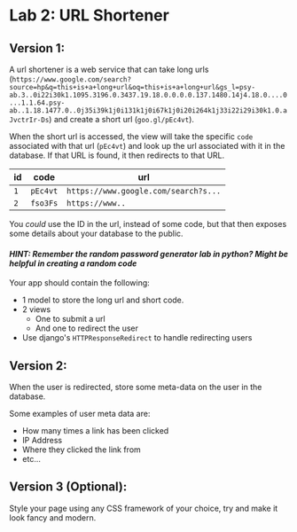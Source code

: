 
# Lab 2: URL Shortener

## Version 1:

A url shortener is a web service that can take long urls (`https://www.google.com/search?source=hp&q=this+is+a+long+url&oq=this+is+a+long+url&gs_l=psy-ab.3..0i22i30k1.1095.3196.0.3437.19.18.0.0.0.0.137.1480.14j4.18.0....0...1.1.64.psy-ab..1.18.1477.0..0j35i39k1j0i131k1j0i67k1j0i20i264k1j33i22i29i30k1.0.aJvctrIr-Ds`) and create a short url (`goo.gl/pEc4vt`).

When the short url is accessed, the view will take the specific `code` associated with that url (`pEc4vt`) and look up the url associated with it in the database. If that URL is found, it then redirects to that URL.

| id | code | url |
| ---|---|---|
| `1` | `pEc4vt` | `https://www.google.com/search?s...`|
| `2` | `fso3Fs` | `https://www..`


You *could* use the ID in the url, instead of some code, but that then exposes some details about your database to the public.

#### *HINT: Remember the random password generator lab in python? Might be helpful in creating a random code*

Your app should contain the following:
- 1 model to store the long url and short code.
- 2 views
  - One to submit a url
  - And one to redirect the user
- Use django's `HTTPResponseRedirect` to handle redirecting users


## Version 2:
When the user is redirected, store some meta-data on the user in the database.

Some examples of user meta data are:
- How many times a link has been clicked
- IP Address
- Where they clicked the link from
- etc...

## Version 3 (Optional):
Style your page using any CSS framework of your choice, try and make it look fancy and modern.
